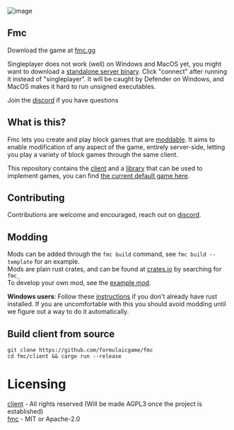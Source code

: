 ![image](https://github.com/user-attachments/assets/a70f8ff8-5514-4f6b-b178-871700932123)

## Fmc 
Download the game at [fmc.gg](https://fmc.gg)  

Singleplayer does not work (well) on Windows and MacOS yet, you might want to download a [standalone server binary](https://github.com/awowogei/FMC_173/releases/tag/nightly).
Click "connect" after running it instead of "singleplayer".
It will be caught by Defender on Windows, and MacOS makes it hard to run unsigned executables.  

Join the [discord](https://discord.gg/VMgFmdsQ6m) if you have questions

## What is this?
Fmc lets you create and play block games that are
[moddable](examples/server_mod). 
It aims to enable modification of any aspect of the game, entirely server-side, letting you play a
variety of block games through the same client.

This repository contains the [client](https://github.com/formulaicgame/fmc/tree/master/client) and
a [library](https://github.com/formulaicgame/fmc/tree/master/fmc) that can be used to implement
games, you can find [the current default game here](https://github.com/awowogei/FMC_173).

## Contributing
Contributions are welcome and encouraged, reach out on [discord](https://discord.gg/VMgFmdsQ6m). 

## Modding

Mods can be added through the `fmc build` command, see `fmc build --template` for an example.  
Mods are plain rust crates, and can be found at [crates.io](https://crates.io/search?q=fmc_) by searching for `fmc_`  
To develop your own mod, see the [example mod](examples/server_mod).

**Windows users**: Follow these [instructions](https://rust-lang.github.io/rustup/installation/windows-msvc.html#installing-only-the-required-components-optional)
if you don't already have rust installed. If you are uncomfortable with this you should avoid modding until we figure out a way to do it
automatically.

## Build client from source
```
git clone https://github.com/formulaicgame/fmc
cd fmc/client && cargo run --release
```

# Licensing
[client](./client/) - All rights reserved (Will be made AGPL3 once the project is established)  
[fmc](./fmc/)    - MIT or Apache-2.0
